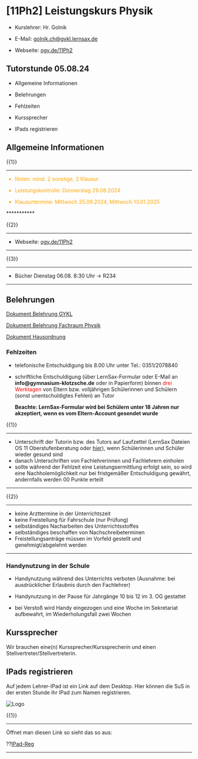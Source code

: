 <!--
author: Christian Golnik

language: de

@style
.lia-effect__circle {
    display: none !important;
}

@media (min-width: 600px) {
    .newspaper {
        column-count: 2;
        column-gap: 40px;
        column-rule: 1px solid lightblue;
    }
}

h1, h2, h3, h4, h5, h6 {
  column-span: all;
}

.cb {
    break-before: column;
}
@end

mode: presentation

@onload
window.LIA.settings.font_size = 2
@end

@@@ ogy.de/11Ph2 deaktivieren: https://ogy.de/del.jy60luhd3jlvdqltlmar

-->

# [11Ph2] Leistungskurs Physik

- Kurslehrer: Hr. Golnik

- E-Mail: golnik.ch@gykl.lernsax.de

- Webseite: [ogy.de/11Ph2](https://ogy.de/11Ph2)



## Tutorstunde 05.08.24

- Allgemeine Informationen

- Belehrungen

- Fehlzeiten

- Kurssprecher

- IPads registrieren

## Allgemeine Informationen

{{1}}
***********
<span style="color:orange">

- Noten: mind. 2 sonstige, 2 Klausur

- Leistungskontrolle: Donnerstag 29.08.2024

- Klausurtermine: Mittwoch 25.09.2024, Mittwoch 13.01.2025

</span>
***********

{{2}}
***********

- Webseite: [ogy.de/11Ph2](https://ogy.de/11Ph2)

***********

{{3}}
***********
- Bücher Dienstag 06.08. 8:30 Uhr -> R234
***********

## Belehrungen

[Dokument Belehrung GYKL](https://diversewolken.ddns.net/nextcloud/index.php/s/p3oTzRAz42zyycE)

[Dokument Belehrung Fachraum Physik]()

[Dokument Hausordnung](https://diversewolken.ddns.net/nextcloud/index.php/s/WDmBDNabf4nmZpC)

### Fehlzeiten

- telefonische Entschuldigung bis 8.00 Uhr unter Tel.: 0351/2078840
- schriftliche Entschuldigung (über LernSax-Formular oder E-Mail an __info@gymnasium-klotzsche.de__ oder in Papierform) binnen <span style="color:red"> drei Werktagen </span> von Eltern bzw. volljährigen Schülerinnen und Schülern (sonst unentschuldigtes Fehlen) an Tutor 

    __Beachte: LernSax-Formular wird bei Schülern unter 18 Jahren nur akzeptiert, wenn es vom Eltern-Account gesendet wurde__

{{1}}
***********
- Unterschrift der Tutorin bzw. des Tutors auf Laufzettel (LernSax Dateien OS 11 Oberstufenberatung oder [hier](https://diversewolken.ddns.net/nextcloud/index.php/s/CDcprA3bDneDDCQ)),	wenn Schülerinnen und Schüler wieder gesund sind 
- danach Unterschriften von Fachlehrerinnen und Fachlehrern einholen
- sollte während der Fehlzeit eine Leistungsermittlung erfolgt sein, so wird eine Nachholemöglichkeit nur bei fristgemäßer Entschuldigung gewährt, andernfalls werden 00 Punkte erteilt
***********

{{2}}
***********
- keine Arzttermine in der Unterrichtszeit
 - 	keine Freistellung für Fahrschule (nur Prüfung)
 - 	selbständiges Nacharbeiten des Unterrichtsstoffes
 - 	selbständiges beschaffen von Nachschreibeterminen
 - 	Freistellungsanträge müssen im Vorfeld gestellt und genehmigt/abgelehnt werden
 ***********

### Handynutzung in der Schule

- Handynutzung während des Unterrichts verboten (Ausnahme: bei ausdrücklicher Erlaubnis durch den Fachlehrer)

- Handynutzung in der Pause für Jahrgänge 10 bis 12 im 3. OG gestattet

- bei Verstoß wird Handy eingezogen und eine Woche im Sekretariat aufbewahrt, im Wiederholungsfall zwei Wochen 

## Kurssprecher

Wir brauchen eine(n) Kurssprecher/Kurssprecherin und einen Stellvertreter/Stellvertreterin.

## IPads registrieren

Auf jedem Lehrer-IPad ist ein Link auf dem Desktop. Hier können die SuS in der ersten Stunde ihr IPad zum Namen registrieren.

![Logo](https://diversewolken.ddns.net/nextcloud/index.php/s/daeDQDtLp6k3BHT/download)

{{1}}
***************
Öffnet man diesen Link so sieht das so aus:

??[IPad-Reg](https://forms.microsoft.com/Pages/ResponsePage.aspx?id=OYkUKbuZEE6zqVVLeyuod-N98JNwJnhAr0ZoZo5y2cdUQlE5S05TRUdKSVJQVDJHM0w3UFdPMkdJSS4u)
***************